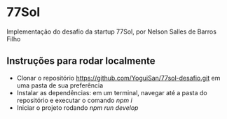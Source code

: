 # 77Sol

Implementação do desafio da startup 77Sol, por Nelson Salles de Barros Filho

## Instruções para rodar localmente

- Clonar o repositório https://github.com/YoguiSan/77sol-desafio.git em uma pasta de sua preferência
- Instalar as dependências: em um terminal, navegar até a pasta do repositório e executar o comando *npm i*
- Iniciar o projeto rodando *npm run develop*